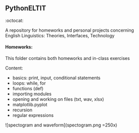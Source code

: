 ## PythonELTIT 
:octocat:

<p> A repository for homeworks and personal projects concerning 
<br> English Linguistics: Theories, Interfaces, Technology </p>

#### Homeworks:

<p>This folder contains both homeworks and in-class exercises </p>

Content: <br>

 - basics: print, input, conditional statements
 - loops: while, for
 - functions (def)
 - importing modules
 - opening and working on files (txt, wav, xlsx)
 - matplotlib.pyplot
 - recursion
 - regular expressions

![spectogram and waveform](spectogram.png =250x)